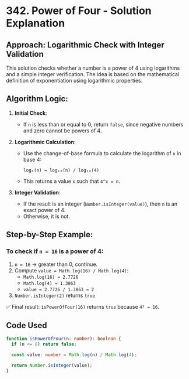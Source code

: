 # 342. Power of Four - Solution Explanation

## Approach: Logarithmic Check with Integer Validation

This solution checks whether a number is a power of 4 using logarithms and a simple integer verification. The idea is based on the mathematical definition of exponentiation using logarithmic properties.

## Algorithm Logic:

1. **Initial Check**:
   - If `n` is less than or equal to 0, return `false`, since negative numbers and zero cannot be powers of 4.

2. **Logarithmic Calculation**:
   - Use the change-of-base formula to calculate the logarithm of `n` in base 4:
     ```
     log₄(n) = log₁₀(n) / log₁₀(4)
     ```
   - This returns a value `x` such that `4^x = n`.

3. **Integer Validation**:
   - If the result is an integer (`Number.isInteger(value)`), then `n` is an exact power of 4.
   - Otherwise, it is not.

## Step-by-Step Example:

### To check if `n = 16` is a power of 4:

1. `n = 16` → greater than 0, continue.
2. Compute `value = Math.log(16) / Math.log(4)`:
   - `Math.log(16) ≈ 2.7726`
   - `Math.log(4) ≈ 1.3863`
   - `value ≈ 2.7726 / 1.3863 ≈ 2`
3. `Number.isInteger(2)` returns `true`

✅ Final result: `isPowerOfFour(16)` returns `true` because `4² = 16`.

## Code Used

```ts
function isPowerOfFour(n: number): boolean {
  if (n <= 0) return false;

  const value: number = Math.log(n) / Math.log(4);

  return Number.isInteger(value);
}
